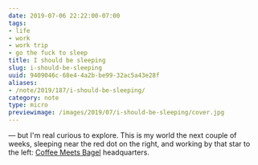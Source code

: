 ```yaml
---
date: 2019-07-06 22:22:00-07:00
tags:
- life
- work
- work trip
- go the fuck to sleep
title: I should be sleeping
slug: i-should-be-sleeping
uuid: 9409046c-68e4-4a2b-be99-32ac5a43e28f
aliases:
- /note/2019/187/i-should-be-sleeping/
category: note
type: micro
previewimage: /images/2019/07/i-should-be-sleeping/cover.jpg
---
```

— but I'm real curious to explore. This is my world the next couple of weeks,
sleeping near the red dot on the right, and working by that star to the left:
[Coffee Meets Bagel][] headquarters.

[Coffee Meets Bagel]: https://coffeemeetsbagel.com/
